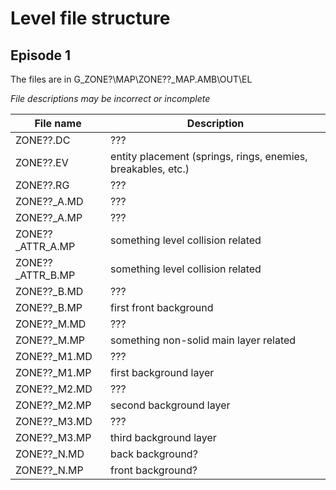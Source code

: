# Level file structure

## Episode 1

The files are in G_ZONE?\MAP\ZONE??_MAP.AMB\OUT\EL

*File descriptions may be incorrect or incomplete*

File name | Description
------------ | -------------
ZONE??.DC | ???
ZONE??.EV | entity placement (springs, rings, enemies, breakables, etc.)
ZONE??.RG | ???
ZONE??_A.MD | ???
ZONE??_A.MP | ???
ZONE??_ATTR_A.MP | something level collision related
ZONE??_ATTR_B.MP | something level collision related
ZONE??_B.MD | ???
ZONE??_B.MP | first front background
ZONE??_M.MD | ???
ZONE??_M.MP | something non-solid main layer related
ZONE??_M1.MD | ???
ZONE??_M1.MP | first background layer
ZONE??_M2.MD | ???
ZONE??_M2.MP | second background layer
ZONE??_M3.MD | ???
ZONE??_M3.MP | third background layer
ZONE??_N.MD | back background?
ZONE??_N.MP | front background?